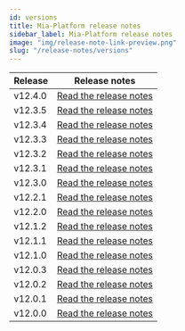 ```yaml
---
id: versions
title: Mia-Platform release notes
sidebar_label: Mia-Platform release notes
image: "img/release-note-link-preview.png"
slug: "/release-notes/versions"
---
```

| Release | Release notes                              |
|---------|--------------------------------------------|
| v12.4.0 | [Read the release notes](/release-notes/v12.4.0.md) |
| v12.3.5 | [Read the release notes](/release-notes/v12.3.5.md) |
| v12.3.4 | [Read the release notes](/release-notes/v12.3.4.md) |
| v12.3.3 | [Read the release notes](/release-notes/v12.3.3.md) |
| v12.3.2 | [Read the release notes](/release-notes/v12.3.2.md) |
| v12.3.1 | [Read the release notes](/release-notes/v12.3.1.md) |
| v12.3.0 | [Read the release notes](/release-notes/v12.3.0.md) |
| v12.2.1 | [Read the release notes](/release-notes/v12.2.1.md) |
| v12.2.0 | [Read the release notes](/release-notes/v12.2.0.md) |
| v12.1.2 | [Read the release notes](/release-notes/v12.1.2.md) |
| v12.1.1 | [Read the release notes](/release-notes/v12.1.1.md) |
| v12.1.0 | [Read the release notes](/release-notes/v12.1.0.md) |
| v12.0.3 | [Read the release notes](/release-notes/v12.0.3.md) |
| v12.0.2 | [Read the release notes](/release-notes/v12.0.2.md) |
| v12.0.1 | [Read the release notes](/release-notes/v12.0.1.md) |
| v12.0.0 | [Read the release notes](/release-notes/v12.0.0.md) |
